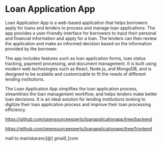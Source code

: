 # Loan Application App


Loan Application App is a web-based application that helps borrowers apply for loans and lenders to process and manage loan applications. The app provides a user-friendly interface for borrowers to input their personal and financial information and apply for a loan. The lenders can then review the application and make an informed decision based on the information provided by the borrower.

The app includes features such as loan application forms, loan status tracking, payment processing, and document management. It is built using modern web technologies such as React, Node.js, and MongoDB, and is designed to be scalable and customizable to fit the needs of different lending institutions.

The Loan Application App simplifies the loan application process, streamlines the loan management workflow, and helps lenders make better loan decisions. It is an ideal solution for lending institutions looking to digitize their loan application process and improve their loan processing efficiency.


https://github.com/opensourceexperts/loanapplicationapp/tree/backend

https://github.com/opensourceexperts/loanapplicationapp/tree/frontend

mail to  maniskaranc[@] gmail[.]com
